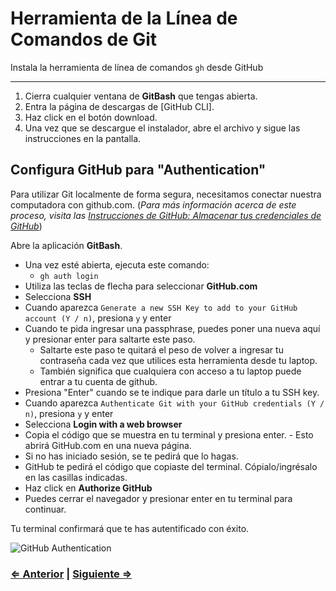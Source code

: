 ﻿# Herramienta de la Línea de Comandos de Git

Instala la herramienta de línea de comandos `gh` desde GitHub

---

1. Cierra cualquier ventana de **GitBash** que tengas abierta.
1. Entra la página de descargas de [GitHub CLI].
1. Haz click en el botón download.
1. Una vez que se descargue el instalador, abre el archivo y sigue las instrucciones en la pantalla.

## Configura GitHub para "Authentication"

Para utilizar Git localmente de forma segura, necesitamos conectar nuestra computadora con github.com. (_Para más información acerca de este proceso, visita las [Instrucciones de GitHub: Almacenar tus credenciales de GitHub](https://docs.github.com/es/get-started/getting-started-with-git/caching-your-github-credentials-in-git)_)

Abre la aplicación **GitBash**.

- Una vez esté abierta, ejecuta este comando:
  - `gh auth login`
- Utiliza las teclas de flecha para seleccionar **GitHub.com**
- Selecciona **SSH**
- Cuando aparezca `Generate a new SSH Key to add to your GitHub account (Y / n)`, presiona `y` y enter
- Cuando te pida ingresar una passphrase, puedes poner una nueva aquí y presionar enter para saltarte este paso.
  - Saltarte este paso te quitará el peso de volver a ingresar tu contraseña cada vez que utilices esta herramienta desde tu laptop.
  - También significa que cualquiera con acceso a tu laptop puede entrar a tu cuenta de github.
- Presiona "Enter" cuando se te indique para darle un título a tu SSH key.
- Cuando aparezca `Authenticate Git with your GitHub credentials (Y / n)`, presiona `y` y enter
- Selecciona **Login with a web browser**
- Copia el código que se muestra en tu terminal y presiona enter. - Esto abrirá GitHub.com en una nueva página.
- Si no has iniciado sesión, se te pedirá que lo hagas.
- GitHub te pedirá el código que copiaste del terminal. Cópialo/ingrésalo en las casillas indicadas.
- Haz click en **Authorize GitHub**
- Puedes cerrar el navegador y presionar enter en tu terminal para continuar.

Tu terminal confirmará que te has autentificado con éxito.

![GitHub Authentication](./gh-auth.png)

### [⇐ Anterior](./1-gitbash.md) | [Siguiente ⇒](./3-vscode.md)
